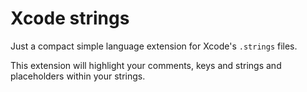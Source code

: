 # Xcode strings

Just a compact simple language extension for Xcode's `.strings` files.

This extension will highlight your comments, keys and strings and placeholders within your strings.
